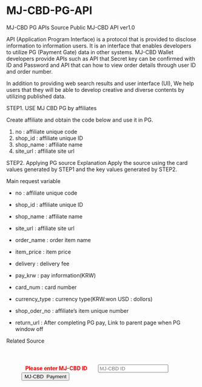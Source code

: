 

# MJ-CBD-PG-API
MJ-CBD PG APIs Source
Public MJ-CBD API ver1.0 

API (Application Program Interface) is a protocol that is provided to disclose information to information users. 
It is an interface that enables developers to utilize PG (Payment Gate) data in other systems. 
MJ-CBD Wallet developers provide APIs such as API that Secret key can be confirmed with ID and Password and 
API that can how to view order details through user ID and order number.


In addition to providing web search results and user interface (UI), 
We help users that they will be able to develop creative and diverse contents by utilizing published data.



STEP1. USE MJ CBD PG by affiliates

Create affiliate and obtain the code below and use it in PG.
1) no : affiliate unique code
2) shop_id : affiliate unique ID
3) shop_name : affiliate name
4) site_url : affiliate site url 


STEP2. Applying PG source
Explanation
Apply the source using the card values generated by STEP1 and the key values generated by STEP2.

Main request variable
- no : affiliate unique code
- shop_id : affiliate unique ID
- shop_name : affiliate name
- site_url : affiliate site url 

- order_name : order item name
- item_price : item price
- delivery : delivery fee
- pay_krw : pay information(KRW)
- card_num : card number
- currency_type : currency type(KRW:won USD : dollors)
- shop_oder_no : affiliate’s item unique number
- return_url : After completing PG pay, Link to parent page when PG window off

Related Source

<!--버튼 html -->
<div class="table-responsive text-center" style='padding:40px;'>
<span  style='color:#ff0000;font-weight:700;margin-right:15px;padding:10px;'> 
Please enter  MJ-CBD   ID</span>
<input type="text" name="od_cbd_email" id="od_cbd_email" class="peps_input"  required placeholder="MJ-CBD ID" onchange="insert_form_data(this.value);" required >
<input type="button" value="MJ-CBD  Payment" id="btn_order2" onclick="windowSize()" class="peps_btn" style="display:''">
</div>


